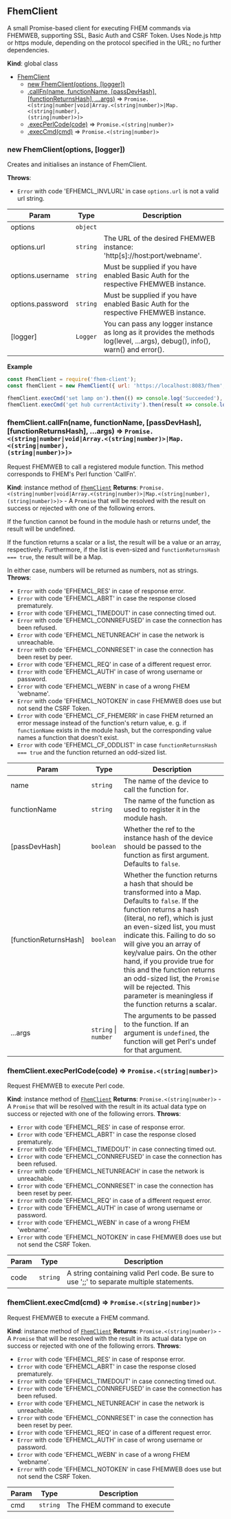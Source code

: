 <a name="FhemClient"></a>

## FhemClient
A small Promise-based client for executing FHEM commands via FHEMWEB, supporting SSL, Basic Auth and CSRF Token.
Uses Node.js http or https module, depending on the protocol specified in the URL; no further dependencies.

**Kind**: global class

* [FhemClient](#FhemClient)
    * [new FhemClient(options, [logger])](#new_FhemClient_new)
    * [.callFn(name, functionName, [passDevHash], [functionReturnsHash], ...args)](#FhemClient+callFn) ⇒ <code>Promise.&lt;(string\|number\|void\|Array.&lt;(string\|number)&gt;\|Map.&lt;(string\|number), (string\|number)&gt;)&gt;</code>
    * [.execPerlCode(code)](#FhemClient+execPerlCode) ⇒ <code>Promise.&lt;(string\|number)&gt;</code>
    * [.execCmd(cmd)](#FhemClient+execCmd) ⇒ <code>Promise.&lt;(string\|number)&gt;</code>

<a name="new_FhemClient_new"></a>

### new FhemClient(options, [logger])
Creates and initialises an instance of FhemClient.

**Throws**:

- <code>Error</code> with code 'EFHEMCL_INVLURL' in case `options.url` is not a valid url string.


| Param | Type | Description |
| --- | --- | --- |
| options | <code>object</code> |  |
| options.url | <code>string</code> | The URL of the desired FHEMWEB instance: 'http[s]://host:port/webname'. |
| options.username | <code>string</code> | Must be supplied if you have enabled Basic Auth for the respective FHEMWEB instance. |
| options.password | <code>string</code> | Must be supplied if you have enabled Basic Auth for the respective FHEMWEB instance. |
| [logger] | <code>Logger</code> | You can pass any logger instance as long as it provides the methods log(level, ...args), debug(), info(), warn() and error(). |

**Example**
```js
const FhemClient = require('fhem-client');
const fhemClient = new FhemClient({ url: 'https://localhost:8083/fhem', username: 'thatsme', password: 'topsecret' });

fhemClient.execCmd('set lamp on').then(() => console.log('Succeeded'), e => console.log('Failed:', e));
fhemClient.execCmd('get hub currentActivity').then(result => console.log('Current activity:', result), e => console.log('Failed:', e));
```
<a name="FhemClient+callFn"></a>

### fhemClient.callFn(name, functionName, [passDevHash], [functionReturnsHash], ...args) ⇒ <code>Promise.&lt;(string\|number\|void\|Array.&lt;(string\|number)&gt;\|Map.&lt;(string\|number), (string\|number)&gt;)&gt;</code>
Request FHEMWEB to call a registered module function. This method corresponds to FHEM's Perl function 'CallFn'.

**Kind**: instance method of [<code>FhemClient</code>](#FhemClient)
**Returns**: <code>Promise.&lt;(string\|number\|void\|Array.&lt;(string\|number)&gt;\|Map.&lt;(string\|number), (string\|number)&gt;)&gt;</code> - A `Promise` that will be resolved
with the result on success or rejected with one of the following errors.

If the function cannot be found in the module hash or returns undef, the result will be undefined.

If the function returns a scalar or a list, the result will be a value or an array, respectively.
Furthermore, if the list is even-sized and `functionReturnsHash === true`, the result will be a Map.

In either case, numbers will be returned as numbers, not as strings.
**Throws**:

- <code>Error</code> with code 'EFHEMCL_RES' in case of response error.
- <code>Error</code> with code 'EFHEMCL_ABRT' in case the response closed prematurely.
- <code>Error</code> with code 'EFHEMCL_TIMEDOUT' in case connecting timed out.
- <code>Error</code> with code 'EFHEMCL_CONNREFUSED' in case the connection has been refused.
- <code>Error</code> with code 'EFHEMCL_NETUNREACH' in case the network is unreachable.
- <code>Error</code> with code 'EFHEMCL_CONNRESET' in case the connection has been reset by peer.
- <code>Error</code> with code 'EFHEMCL_REQ' in case of a different request error.
- <code>Error</code> with code 'EFHEMCL_AUTH' in case of wrong username or password.
- <code>Error</code> with code 'EFHEMCL_WEBN' in case of a wrong FHEM 'webname'.
- <code>Error</code> with code 'EFHEMCL_NOTOKEN' in case FHEMWEB does use but not send the CSRF Token.
- <code>Error</code> with code 'EFHEMCL_CF_FHEMERR' in case FHEM returned an error message instead of the function's
return value, e. g. if `functionName` exists in the module hash, but the corresponding value names a function
that doesn't exist.
- <code>Error</code> with code 'EFHEMCL_CF_ODDLIST' in case `functionReturnsHash === true` and the function returned
an odd-sized list.


| Param | Type | Description |
| --- | --- | --- |
| name | <code>string</code> | The name of the device to call the function for. |
| functionName | <code>string</code> | The name of the function as used to register it in the module hash. |
| [passDevHash] | <code>boolean</code> | Whether the ref to the instance hash of the device should be passed to the function as first argument. Defaults to `false`. |
| [functionReturnsHash] | <code>boolean</code> | Whether the function returns a hash that should be transformed into a Map. Defaults to `false`. If the function returns a hash (literal, no ref), which is just an even-sized list, you must indicate this. Failing to do so will give you an array of key/value pairs. On the other hand, if you provide true for this and the function returns an odd-sized list, the `Promise` will be rejected. This parameter is meaningless if the function returns a scalar. |
| ...args | <code>string</code> \| <code>number</code> | The arguments to be passed to the function. If an argument is `undefined`, the function will get Perl's undef for that argument. |

<a name="FhemClient+execPerlCode"></a>

### fhemClient.execPerlCode(code) ⇒ <code>Promise.&lt;(string\|number)&gt;</code>
Request FHEMWEB to execute Perl code.

**Kind**: instance method of [<code>FhemClient</code>](#FhemClient)
**Returns**: <code>Promise.&lt;(string\|number)&gt;</code> - A `Promise` that will be resolved
with the result in its actual data type on success
or rejected with one of the following errors.
**Throws**:

- <code>Error</code> with code 'EFHEMCL_RES' in case of response error.
- <code>Error</code> with code 'EFHEMCL_ABRT' in case the response closed prematurely.
- <code>Error</code> with code 'EFHEMCL_TIMEDOUT' in case connecting timed out.
- <code>Error</code> with code 'EFHEMCL_CONNREFUSED' in case the connection has been refused.
- <code>Error</code> with code 'EFHEMCL_NETUNREACH' in case the network is unreachable.
- <code>Error</code> with code 'EFHEMCL_CONNRESET' in case the connection has been reset by peer.
- <code>Error</code> with code 'EFHEMCL_REQ' in case of a different request error.
- <code>Error</code> with code 'EFHEMCL_AUTH' in case of wrong username or password.
- <code>Error</code> with code 'EFHEMCL_WEBN' in case of a wrong FHEM 'webname'.
- <code>Error</code> with code 'EFHEMCL_NOTOKEN' in case FHEMWEB does use but not send the CSRF Token.


| Param | Type | Description |
| --- | --- | --- |
| code | <code>string</code> | A string containing valid Perl code. Be sure to use ';;' to separate multiple statements. |

<a name="FhemClient+execCmd"></a>

### fhemClient.execCmd(cmd) ⇒ <code>Promise.&lt;(string\|number)&gt;</code>
Request FHEMWEB to execute a FHEM command.

**Kind**: instance method of [<code>FhemClient</code>](#FhemClient)
**Returns**: <code>Promise.&lt;(string\|number)&gt;</code> - A `Promise` that will be resolved
with the result in its actual data type on success
or rejected with one of the following errors.
**Throws**:

- <code>Error</code> with code 'EFHEMCL_RES' in case of response error.
- <code>Error</code> with code 'EFHEMCL_ABRT' in case the response closed prematurely.
- <code>Error</code> with code 'EFHEMCL_TIMEDOUT' in case connecting timed out.
- <code>Error</code> with code 'EFHEMCL_CONNREFUSED' in case the connection has been refused.
- <code>Error</code> with code 'EFHEMCL_NETUNREACH' in case the network is unreachable.
- <code>Error</code> with code 'EFHEMCL_CONNRESET' in case the connection has been reset by peer.
- <code>Error</code> with code 'EFHEMCL_REQ' in case of a different request error.
- <code>Error</code> with code 'EFHEMCL_AUTH' in case of wrong username or password.
- <code>Error</code> with code 'EFHEMCL_WEBN' in case of a wrong FHEM 'webname'.
- <code>Error</code> with code 'EFHEMCL_NOTOKEN' in case FHEMWEB does use but not send the CSRF Token.


| Param | Type | Description |
| --- | --- | --- |
| cmd | <code>string</code> | The FHEM command to execute |
